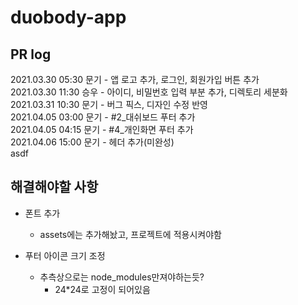 duobody-app
===========

PR log
------
2021.03.30 05:30 문기 - 앱 로고 추가, 로그인, 회원가입 버튼 추가   
2021.03.30 11:30 승우 - 아이디, 비밀번호 입력 부분 추가, 디렉토리 세분화   
2021.03.31 10:30 문기 - 버그 픽스, 디자인 수정 반영   
2021.04.05 03:00 문기 - #2_대쉬보드 푸터 추가   
2021.04.05 04:15 문기 - #4_개인화면 푸터 추가   
2021.04.06 15:00 문기 - 헤더 추가(미완성)   
asdf

해결해야할 사항
-----------
- 폰트 추가   
    * assets에는 추가해놨고, 프로젝트에 적용시켜야함   

- 푸터 아이콘 크기 조정    
    * 추측상으로는 node_modules만져야하는듯?   
        + 24*24로 고정이 되어있음    
